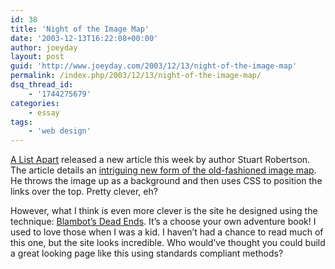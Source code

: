 ```yaml
---
id: 38
title: 'Night of the Image Map'
date: '2003-12-13T16:22:08+00:00'
author: joeyday
layout: post
guid: 'http://www.joeyday.com/2003/12/13/night-of-the-image-map'
permalink: /index.php/2003/12/13/night-of-the-image-map/
dsq_thread_id:
    - '1744275679'
categories:
    - essay
tags:
    - 'web design'
---
```


[A List Apart](http://www.alistapart.com) released a new article this week by author Stuart Robertson. The article details an [intriguing new form of the old-fashioned image map](http://www.alistapart.com/articles/imagemap/). He throws the image up as a background and then uses CSS to position the links over the top. Pretty clever, eh?

However, what I think is even more clever is the site he designed using the technique: [Blambot’s Dead Ends](http://www.visitdeadends.com). It’s a choose your own adventure book! I used to love those when I was a kid. I haven’t had a chance to read much of this one, but the site looks incredible. Who would’ve thought you could build a great looking page like this using standards compliant methods?
